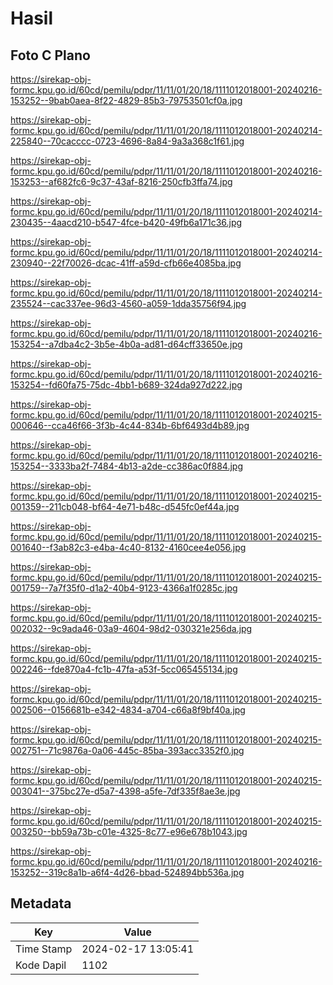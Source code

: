 # Hasil

## Foto C Plano

https://sirekap-obj-formc.kpu.go.id/60cd/pemilu/pdpr/11/11/01/20/18/1111012018001-20240216-153252--9bab0aea-8f22-4829-85b3-79753501cf0a.jpg

https://sirekap-obj-formc.kpu.go.id/60cd/pemilu/pdpr/11/11/01/20/18/1111012018001-20240214-225840--70cacccc-0723-4696-8a84-9a3a368c1f61.jpg

https://sirekap-obj-formc.kpu.go.id/60cd/pemilu/pdpr/11/11/01/20/18/1111012018001-20240216-153253--af682fc6-9c37-43af-8216-250cfb3ffa74.jpg

https://sirekap-obj-formc.kpu.go.id/60cd/pemilu/pdpr/11/11/01/20/18/1111012018001-20240214-230435--4aacd210-b547-4fce-b420-49fb6a171c36.jpg

https://sirekap-obj-formc.kpu.go.id/60cd/pemilu/pdpr/11/11/01/20/18/1111012018001-20240214-230940--22f70026-dcac-41ff-a59d-cfb66e4085ba.jpg

https://sirekap-obj-formc.kpu.go.id/60cd/pemilu/pdpr/11/11/01/20/18/1111012018001-20240214-235524--cac337ee-96d3-4560-a059-1dda35756f94.jpg

https://sirekap-obj-formc.kpu.go.id/60cd/pemilu/pdpr/11/11/01/20/18/1111012018001-20240216-153254--a7dba4c2-3b5e-4b0a-ad81-d64cff33650e.jpg

https://sirekap-obj-formc.kpu.go.id/60cd/pemilu/pdpr/11/11/01/20/18/1111012018001-20240216-153254--fd60fa75-75dc-4bb1-b689-324da927d222.jpg

https://sirekap-obj-formc.kpu.go.id/60cd/pemilu/pdpr/11/11/01/20/18/1111012018001-20240215-000646--cca46f66-3f3b-4c44-834b-6bf6493d4b89.jpg

https://sirekap-obj-formc.kpu.go.id/60cd/pemilu/pdpr/11/11/01/20/18/1111012018001-20240216-153254--3333ba2f-7484-4b13-a2de-cc386ac0f884.jpg

https://sirekap-obj-formc.kpu.go.id/60cd/pemilu/pdpr/11/11/01/20/18/1111012018001-20240215-001359--211cb048-bf64-4e71-b48c-d545fc0ef44a.jpg

https://sirekap-obj-formc.kpu.go.id/60cd/pemilu/pdpr/11/11/01/20/18/1111012018001-20240215-001640--f3ab82c3-e4ba-4c40-8132-4160cee4e056.jpg

https://sirekap-obj-formc.kpu.go.id/60cd/pemilu/pdpr/11/11/01/20/18/1111012018001-20240215-001759--7a7f35f0-d1a2-40b4-9123-4366a1f0285c.jpg

https://sirekap-obj-formc.kpu.go.id/60cd/pemilu/pdpr/11/11/01/20/18/1111012018001-20240215-002032--9c9ada46-03a9-4604-98d2-030321e256da.jpg

https://sirekap-obj-formc.kpu.go.id/60cd/pemilu/pdpr/11/11/01/20/18/1111012018001-20240215-002246--fde870a4-fc1b-47fa-a53f-5cc065455134.jpg

https://sirekap-obj-formc.kpu.go.id/60cd/pemilu/pdpr/11/11/01/20/18/1111012018001-20240215-002506--0156681b-e342-4834-a704-c66a8f9bf40a.jpg

https://sirekap-obj-formc.kpu.go.id/60cd/pemilu/pdpr/11/11/01/20/18/1111012018001-20240215-002751--71c9876a-0a06-445c-85ba-393acc3352f0.jpg

https://sirekap-obj-formc.kpu.go.id/60cd/pemilu/pdpr/11/11/01/20/18/1111012018001-20240215-003041--375bc27e-d5a7-4398-a5fe-7df335f8ae3e.jpg

https://sirekap-obj-formc.kpu.go.id/60cd/pemilu/pdpr/11/11/01/20/18/1111012018001-20240215-003250--bb59a73b-c01e-4325-8c77-e96e678b1043.jpg

https://sirekap-obj-formc.kpu.go.id/60cd/pemilu/pdpr/11/11/01/20/18/1111012018001-20240216-153252--319c8a1b-a6f4-4d26-bbad-524894bb536a.jpg


## Metadata

| Key        | Value               |
| ---------- | ------------------- |
| Time Stamp | 2024-02-17 13:05:41 |
| Kode Dapil | 1102                |



